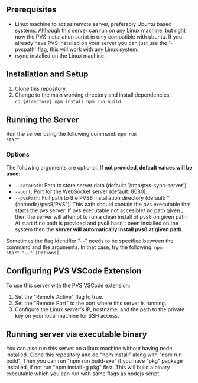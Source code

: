 ## Prerequisites

- Linux machine to act as remote server, preferably Ubuntu based systems. Although this server can run on any Linux machine, but right now the PVS installation script in only compatible with ubuntu. If you already have PVS installed on your server you can just use the '-pvspath' flag, this will work with any Linux system.
- rsync installed on the Linux machine.

## Installation and Setup

1. Clone this repository.
2. Change to the main working directory and install dependencies:<br>
<code>cd {directory}
npm install
npm run build</code><br>


## Running the Server

Run the server using the following command: <code>npm run start</code>
### Options

The following arguments are optional. <b>If not provided, default values will be used</b>:

- `--dataPath`: Path to store server data (default: '/tmp/pvs-sync-server').
- `--port`: Port for the WebSocket server (default: 8080).
- `--pvsPath`: Full path to the PVS8 installation directory (default: "{homedir}/pvs8/PVS"). This path should contain the pvs executable that starts the pvs server. If pvs executable not accesible/ no path given , then the server will attempt to run a clean install of pvs8 on given path. At start if no path is provided and pvs8 hasn't been installed on the system then the <b>server will automatically install pvs8 at given path</b>.

Sometimes the flag identifier "--" needs to be specified between the command and the arguments. In that case, try the following:
<code>npm start "--" [Options]</code>

## Configuring PVS VSCode Extension

To use this server with the PVS VSCode extension:

1. Set the "Remote Active" flag to true.
2. Set the "Remote Port" to the port where this server is running.
3. Configure the Linux server's IP, hostname, and the path to the private key on your local machine for SSH access.

## Running server via executable binary
You can also run this server on a linux machine without having node installed. Clone this repository and do "npm install" along with "npm run build". Then you can run "npm run build-exe" if you have "pkg" package installed, if not run "npm install -g pkg" first. This will build a binary executable which you can run with same flags as nodejs script.

